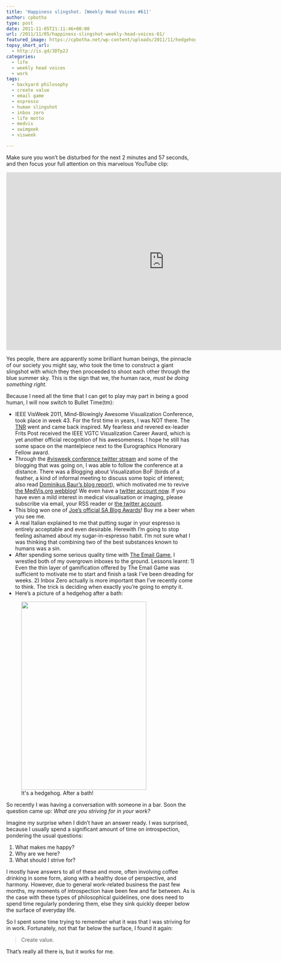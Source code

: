 ```yaml
---
title: 'Happiness slingshot. [Weekly Head Voices #61]'
author: cpbotha
type: post
date: 2011-11-05T21:11:46+00:00
url: /2011/11/05/happiness-slingshot-weekly-head-voices-61/
featured_image: https://cpbotha.net/wp-content/uploads/2011/11/hedgehog_after_a_bath-333x180.jpg
topsy_short_url:
  - http://is.gd/3DTp2J
categories:
  - life
  - weekly head voices
  - work
tags:
  - backyard philosophy
  - create value
  - email game
  - espresso
  - human slingshot
  - inbox zero
  - life motto
  - medvis
  - swimgeek
  - visweek

---
```

Make sure you won&#8217;t be disturbed for the next 2 minutes and 57 seconds, and then focus your full attention on this marvelous YouTube clip:

<div class="jetpack-video-wrapper">
  <span class="embed-youtube" style="text-align:center; display: block;"><iframe class='youtube-player' type='text/html' width='840' height='473' src='https://www.youtube.com/embed/y_wkQBDDgvI?version=3&#038;rel=1&#038;fs=1&#038;autohide=2&#038;showsearch=0&#038;showinfo=1&#038;iv_load_policy=1&#038;wmode=transparent' allowfullscreen='true' style='border:0;'></iframe></span>
</div>

Yes people, there are apparently some brilliant human beings, the pinnacle of our society you might say, who took the time to construct a giant slingshot with which they then proceeded to shoot each other through the blue summer sky. This is the sign that we, the human race, _must be doing something right_.

Because I need all the time that I can get to play may part in being a good human, I will now switch to Bullet Time(tm):

  * IEEE VisWeek 2011, Mind-Blowingly Awesome Visualization Conference, took place in week 43. For the first time in years, I was NOT there. The [TNR][1] went and came back inspired. My fearless and revered ex-leader Frits Post received the IEEE VGTC Visualization Career Award, which is yet another official recognition of his awesomeness. I hope he still has some space on the mantelpiece next to the Eurographics Honorary Fellow award.
  * Through the [#visweek conference twitter stream][2] and some of the blogging that was going on, I was able to follow the conference at a distance. There was a Blogging about Visualization BoF (birds of a feather, a kind of informal meeting to discuss some topic of interest; also read [Dominikus Baur&#8217;s blog report][3]), which motivated me to revive [the MedVis.org webblog][4]! We even have a [twitter account now][5]. If you have even a mild interest in medical visualisation or imaging, please subscribe via email, your RSS reader or [the twitter account][5].
  * This blog won one of [Joe&#8217;s official SA Blog Awards][6]! Buy me a beer when you see me.
  * A real Italian explained to me that putting sugar in your espresso is entirely acceptable and even desirable. Herewith I&#8217;m going to stop feeling ashamed about my sugar-in-espresso habit. I&#8217;m not sure what I was thinking that combining two of the best substances known to humans was a sin.
  * After spending some serious quality time with [The Email Game][7], I wrestled both of my overgrown inboxes to the ground. Lessons learnt: 1) Even the thin layer of gamification offered by The Email Game was sufficient to motivate me to start and finish a task I&#8217;ve been dreading for weeks. 2) Inbox Zero actually is more important than I&#8217;ve recently come to think. The trick is deciding when exactly you&#8217;re going to empty it.
  * Here&#8217;s a picture of a hedgehog after a bath:

<div>
  <figure style="width: 333px" class="wp-caption alignnone"><a href="http://www.flickr.com/photos/justinandelise/4234874994/"><img title="Hedgehog after a bath, found on BoingBoing." src="http://farm3.static.flickr.com/2759/4234874994_9cbf4fbf35.jpg" alt="" width="333" height="500" /></a><figcaption class="wp-caption-text">It's a hedgehog. After a bath!</figcaption></figure>
</div>

So recently I was having a conversation with someone in a bar. Soon the question came up: _What are you striving for in your work?_

Imagine my surprise when I didn&#8217;t have an answer ready. I was surprised, because I usually spend a significant amount of time on introspection, pondering the usual questions:

  1. What makes me happy?
  2. Why are we here?
  3. What should I strive for?

I mostly have answers to all of these and more, often involving coffee drinking in some form, along with a healthy dose of perspective, and harmony. However, due to general work-related business the past few months, my moments of introspection have been few and far between. As is the case with these types of philosophical guidelines, one does need to spend time regularly pondering them, else they sink quickly deeper below the surface of everyday life.

So I spent some time trying to remember what it was that I was striving for in work. Fortunately, not that far below the surface, I found it again:

> Create value.

That&#8217;s really all there is, but it works for me.

 [1]: /about/weekly-head-voices-abbreviations/ "WHV abbreviations page"
 [2]: https://twitter.com/#!/search?q=%23visweek "#visweek twitter stream"
 [3]: http://bowr.de/blog/?p=291 "Dominikus Baur's report on the visweek blogging BoF"
 [4]: http://medvis.org/ "medvis.org blog"
 [5]: https://twitter.com/#!/medvisorg "medvis.org twitter account"
 [6]: http://www.swimgeek.com/blog/2011/10/26/sa-blog-awards-2011/ "Joe's official SA blog awards"
 [7]: http://emailga.me/ "The Email Game"